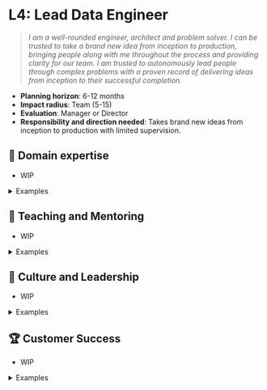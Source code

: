 # L4: Lead Data Engineer

> _I am a well-rounded engineer, architect and problem solver. I can be trusted to take a brand new idea from inception to production, bringing people along with me throughout the process and providing clarity for our team. I am trusted to autonomously lead people through complex problems with a proven record of delivering ideas from inception to their successful completion._

- **Planning horizon**: 6-12 months
- **Impact radius**: Team (5-15)
- **Evaluation**: Manager or Director
- **Responsibility and direction needed**: Takes brand new ideas from inception to production with limited supervision.

## 🦉 Domain expertise

- WIP

<details>
<summary>Examples</summary>

- WIP

</details>

## 🌱 Teaching and Mentoring

- WIP

<details>
<summary>Examples</summary>

- WIP

</details>

## 🧭 Culture and Leadership

- WIP

<details>
<summary>Examples</summary>

- WIP

</details>

## 🏆 Customer Success

- WIP

<details>
<summary>Examples</summary>

- WIP

</details>
